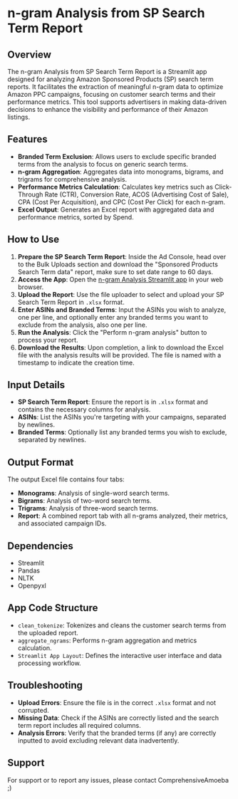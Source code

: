 # n-gram Analysis from SP Search Term Report

## Overview
The n-gram Analysis from SP Search Term Report is a Streamlit app designed for analyzing Amazon Sponsored Products (SP) search term reports. It facilitates the extraction of meaningful n-gram data to optimize Amazon PPC campaigns, focusing on customer search terms and their performance metrics. This tool supports advertisers in making data-driven decisions to enhance the visibility and performance of their Amazon listings.

## Features
- **Branded Term Exclusion**: Allows users to exclude specific branded terms from the analysis to focus on generic search terms.
- **n-gram Aggregation**: Aggregates data into monograms, bigrams, and trigrams for comprehensive analysis.
- **Performance Metrics Calculation**: Calculates key metrics such as Click-Through Rate (CTR), Conversion Rate, ACOS (Advertising Cost of Sale), CPA (Cost Per Acquisition), and CPC (Cost Per Click) for each n-gram.
- **Excel Output**: Generates an Excel report with aggregated data and performance metrics, sorted by Spend.

## How to Use
1. **Prepare the SP Search Term Report**: Inside the Ad Console, head over to the Bulk Uploads section and download the "Sponsored Products Search Term data" report, make sure to set date range to 60 days.
2. **Access the App**: Open the [n-gram Analysis Streamlit app](https://ngramapp.streamlit.app/) in your web browser.
3. **Upload the Report**: Use the file uploader to select and upload your SP Search Term Report in `.xlsx` format.
4. **Enter ASINs and Branded Terms**: Input the ASINs you wish to analyze, one per line, and optionally enter any branded terms you want to exclude from the analysis, also one per line.
5. **Run the Analysis**: Click the "Perform n-gram analysis" button to process your report.
6. **Download the Results**: Upon completion, a link to download the Excel file with the analysis results will be provided. The file is named with a timestamp to indicate the creation time.

## Input Details
- **SP Search Term Report**: Ensure the report is in `.xlsx` format and contains the necessary columns for analysis.
- **ASINs**: List the ASINs you're targeting with your campaigns, separated by newlines.
- **Branded Terms**: Optionally list any branded terms you wish to exclude, separated by newlines.

## Output Format
The output Excel file contains four tabs:
- **Monograms**: Analysis of single-word search terms.
- **Bigrams**: Analysis of two-word search terms.
- **Trigrams**: Analysis of three-word search terms.
- **Report**: A combined report tab with all n-grams analyzed, their metrics, and associated campaign IDs.

## Dependencies
- Streamlit
- Pandas
- NLTK
- Openpyxl

## App Code Structure
- `clean_tokenize`: Tokenizes and cleans the customer search terms from the uploaded report.
- `aggregate_ngrams`: Performs n-gram aggregation and metrics calculation.
- `Streamlit App Layout`: Defines the interactive user interface and data processing workflow.

## Troubleshooting
- **Upload Errors**: Ensure the file is in the correct `.xlsx` format and not corrupted.
- **Missing Data**: Check if the ASINs are correctly listed and the search term report includes all required columns.
- **Analysis Errors**: Verify that the branded terms (if any) are correctly inputted to avoid excluding relevant data inadvertently.

## Support
For support or to report any issues, please contact ComprehensiveAmoeba ;) 

